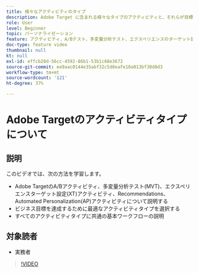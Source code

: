 ```yaml
---
title: 様々なアクティビティのタイプ
description: Adobe Target に含まれる様々なタイプのアクティビティと、それらが目標の達成にどのように役立つかについて説明します。このビデオでは、A/B アクティビティ、多変量分析テスト（MVT）、エクスペリエンスのターゲット設定（XT） アクティビティ、推奨事項、Automated Personalization（AP）アクティビティの基本について説明します。
role: User
level: Beginner
topic: パーソナライゼーション
feature: アクティビティ、A/Bテスト、多変量分析テスト、エクスペリエンスのターゲット設定、Recommendations、Automated Personalization、Visual Experience Composer(VEC)
doc-type: feature video
thumbnail: null
kt: null
exl-id: effcb28d-56cc-4592-86b1-53b1c68e3672
source-git-commit: ee9aac0144e35abf32c5d8eafe10a013bf30d8d3
workflow-type: tm+mt
source-wordcount: '121'
ht-degree: 37%

---
```


# Adobe Targetのアクティビティタイプについて

## 説明

このビデオでは、次の方法を学習します。

* Adobe TargetのA/Bアクティビティ、多変量分析テスト(MVT)、エクスペリエンスターゲット設定(XT)アクティビティ、Recommendations、Automated Personalization(AP)アクティビティについて説明する
* ビジネス目標を達成するために最適なアクティビティタイプを選択する
* すべてのアクティビティタイプに共通の基本ワークフローの説明

## 対象読者

* 実務者

>[!VIDEO](https://video.tv.adobe.com/v/17386/?quality=12)
